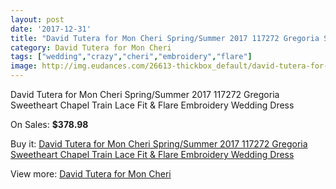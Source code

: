 ```yaml
---
layout: post
date: '2017-12-31'
title: "David Tutera for Mon Cheri Spring/Summer 2017 117272 Gregoria Sweetheart Chapel Train Lace Fit & Flare Embroidery Wedding Dress"
category: David Tutera for Mon Cheri
tags: ["wedding","crazy","cheri","embroidery","flare"]
image: http://img.eudances.com/26613-thickbox_default/david-tutera-for-mon-cheri-spring-summer-2017-117272-gregoria-sweetheart-chapel-train-lace-fit-flare-embroidery-wedding-dress.jpg
---
```

David Tutera for Mon Cheri Spring/Summer 2017 117272 Gregoria Sweetheart Chapel Train Lace Fit & Flare Embroidery Wedding Dress

On Sales: **$378.98**
<a href="https://www.eudances.com/en/david-tutera-for-mon-cheri/8900-david-tutera-for-mon-cheri-spring-summer-2017-117272-gregoria-sweetheart-chapel-train-lace-fit-flare-embroidery-wedding-dress.html"><amp-img layout="responsive" width="600" height="600" src="//img.eudances.com/26613-thickbox_default/david-tutera-for-mon-cheri-spring-summer-2017-117272-gregoria-sweetheart-chapel-train-lace-fit-flare-embroidery-wedding-dress.jpg" alt="David Tutera for Mon Cheri Spring/Summer 2017 117272 Gregoria Sweetheart Chapel Train Lace Fit & Flare Embroidery Wedding Dress 0" /></a>
<a href="https://www.eudances.com/en/david-tutera-for-mon-cheri/8900-david-tutera-for-mon-cheri-spring-summer-2017-117272-gregoria-sweetheart-chapel-train-lace-fit-flare-embroidery-wedding-dress.html"><amp-img layout="responsive" width="600" height="600" src="//img.eudances.com/26615-thickbox_default/david-tutera-for-mon-cheri-spring-summer-2017-117272-gregoria-sweetheart-chapel-train-lace-fit-flare-embroidery-wedding-dress.jpg" alt="David Tutera for Mon Cheri Spring/Summer 2017 117272 Gregoria Sweetheart Chapel Train Lace Fit & Flare Embroidery Wedding Dress 1" /></a>
<a href="https://www.eudances.com/en/david-tutera-for-mon-cheri/8900-david-tutera-for-mon-cheri-spring-summer-2017-117272-gregoria-sweetheart-chapel-train-lace-fit-flare-embroidery-wedding-dress.html"><amp-img layout="responsive" width="600" height="600" src="//img.eudances.com/26614-thickbox_default/david-tutera-for-mon-cheri-spring-summer-2017-117272-gregoria-sweetheart-chapel-train-lace-fit-flare-embroidery-wedding-dress.jpg" alt="David Tutera for Mon Cheri Spring/Summer 2017 117272 Gregoria Sweetheart Chapel Train Lace Fit & Flare Embroidery Wedding Dress 2" /></a>

Buy it: [David Tutera for Mon Cheri Spring/Summer 2017 117272 Gregoria Sweetheart Chapel Train Lace Fit & Flare Embroidery Wedding Dress](https://www.eudances.com/en/david-tutera-for-mon-cheri/8900-david-tutera-for-mon-cheri-spring-summer-2017-117272-gregoria-sweetheart-chapel-train-lace-fit-flare-embroidery-wedding-dress.html "David Tutera for Mon Cheri Spring/Summer 2017 117272 Gregoria Sweetheart Chapel Train Lace Fit & Flare Embroidery Wedding Dress")

View more: [David Tutera for Mon Cheri](https://www.eudances.com/en/128-david-tutera-for-mon-cheri "David Tutera for Mon Cheri")